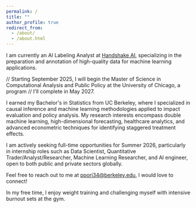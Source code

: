 ```yaml
---
permalink: /
title: ""
author_profile: true
redirect_from: 
  - /about/
  - /about.html
---
```

I am currently an AI Labeling Analyst at [Handshake AI](https://joinhandshake.com/move-program/opportunities/math-stats-expert-%28bachelor-s%29-ai-trainer/), specializing in the preparation and annotation of high-quality data for machine learning applications. 

// Starting September 2025, I will begin the Master of Science in Computational Analysis and Public Policy at the University of Chicago, a program // I'll complete in May 2027.

I earned my Bachelor's in Statistics from UC Berkeley, where I specialized in causal inference and machine learning methodologies applied to impact evaluation and policy analysis. My research interests encompass double machine learning, high-dimensional forecasting, healthcare analytics, and advanced econometric techniques for identifying staggered treatment effects.

I am actively seeking full-time opportunities for Summer 2026, particularly in internship roles such as Data Scientist, Quantitative Trader/Analyst/Researcher, Machine Learning Researcher, and AI engineer, open to both public and private sectors globally.

Feel free to reach out to me at [ppori34@berkeley.edu](mailto:ppori34@berkeley.edu), I would love to connect!

In my free time, I enjoy weight training and challenging myself with intensive burnout sets at the gym.
